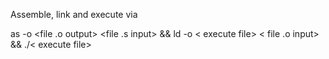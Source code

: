 

Assemble, link and execute via

as -o <file .o output> <file .s input> && ld -o < execute file> < file .o input>  &&  ./< execute file>
